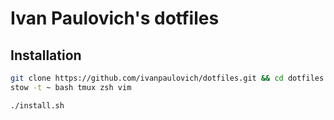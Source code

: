 # Ivan Paulovich's dotfiles

## Installation

```sh
git clone https://github.com/ivanpaulovich/dotfiles.git && cd dotfiles && source bootstrap.sh
stow -t ~ bash tmux zsh vim
```

```sh
./install.sh
```
